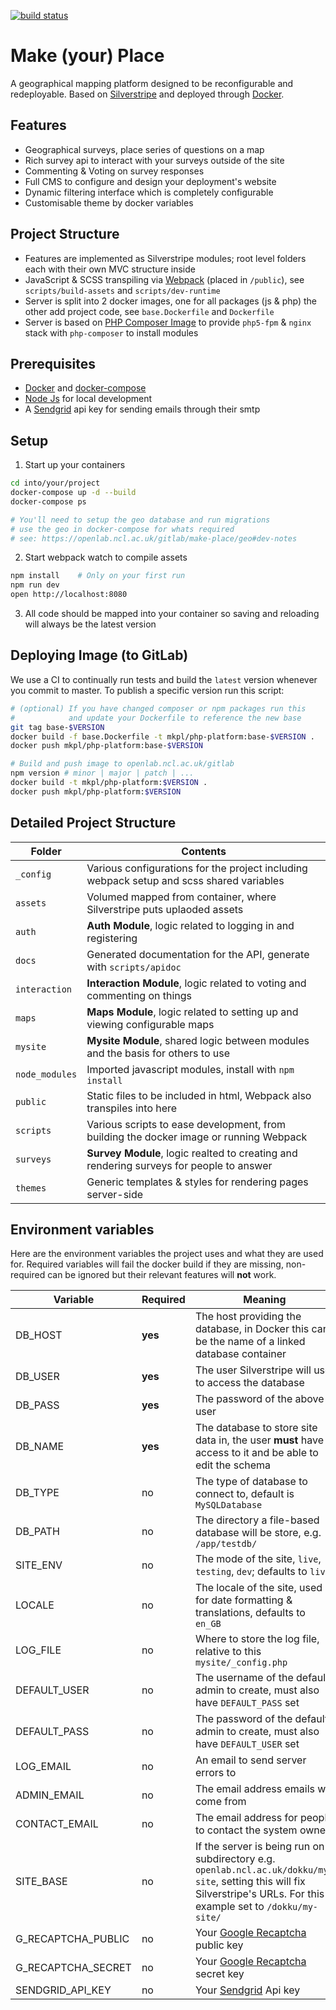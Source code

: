 [![build status](https://openlab.ncl.ac.uk/gitlab/make-place/web/badges/master/build.svg)](https://openlab.ncl.ac.uk/gitlab/make-place/web/commits/master)

# Make (your) Place
A geographical mapping platform designed to be reconfigurable and redeployable. Based on [Silverstripe](https://www.silverstripe.org/) and deployed through [Docker](https://www.docker.com/).

## Features

- Geographical surveys, place series of questions on a map
- Rich survey api to interact with your surveys outside of the site
- Commenting & Voting on survey responses
- Full CMS to configure and design your deployment's website
- Dynamic filtering interface which is completely configurable
- Customisable theme by docker variables

## Project Structure

- Features are implemented as Silverstripe modules; root level folders each with their own MVC structure inside
- JavaScript & SCSS transpiling via [Webpack](https://webpack.js.org/) (placed in `/public`), see `scripts/build-assets` and `scripts/dev-runtime`
- Server is split into 2 docker images, one for all packages (js & php) the other add project code, see `base.Dockerfile` and `Dockerfile`
- Server is based on [PHP Composer Image](https://openlab.ncl.ac.uk/gitlab/rob/composer-image) to provide `php5-fpm` & `nginx` stack with `php-composer` to install modules

## Prerequisites

- [Docker](https://www.docker.com/) and [docker-compose](https://docs.docker.com/compose/)
- [Node Js](https://nodejs.org) for local development
- A [Sendgrid](https://sendgrid.com/) api key for sending emails through their smtp

## Setup

1. Start up your containers
```bash
cd into/your/project
docker-compose up -d --build
docker-compose ps

# You'll need to setup the geo database and run migrations
# use the geo in docker-compose for whats required
# see: https://openlab.ncl.ac.uk/gitlab/make-place/geo#dev-notes
```
2. Start webpack watch to compile assets
```bash
npm install    # Only on your first run
npm run dev
open http://localhost:8080
```
3. All code should be mapped into your container so saving and reloading will always be the latest version

## Deploying Image (to GitLab)

We use a CI to continually run tests and build the `latest` version whenever you commit to master. To publish a specific version run this script:

```bash
# (optional) If you have changed composer or npm packages run this
#            and update your Dockerfile to reference the new base
git tag base-$VERSION
docker build -f base.Dockerfile -t mkpl/php-platform:base-$VERSION .
docker push mkpl/php-platform:base-$VERSION

# Build and push image to openlab.ncl.ac.uk/gitlab
npm version # minor | major | patch | ...
docker build -t mkpl/php-platform:$VERSION .
docker push mkpl/php-platform:$VERSION

```

## Detailed Project Structure

Folder | Contents
------ | --------
`_config` | Various configurations for the project including webpack setup and scss shared variables
`assets` | Volumed mapped from container, where Silverstripe puts uplaoded assets
`auth` | **Auth Module**, logic related to logging in and registering
`docs` | Generated documentation for the API, generate with `scripts/apidoc`
`interaction` | **Interaction Module**, logic related to voting and commenting on things
`maps` | **Maps Module**, logic related to setting up and viewing configurable maps
`mysite` | **Mysite Module**, shared logic between modules and the basis for others to use
`node_modules` | Imported javascript modules, install with `npm install`
`public` | Static files to be included in html, Webpack also transpiles into here
`scripts` | Various scripts to ease development, from building the docker image or running Webpack
`surveys` | **Survey Module**, logic realted to creating and rendering surveys for people to answer
`themes` | Generic templates & styles for rendering pages server-side

## Environment variables

Here are the environment variables the project uses and what they are used for. Required variables will fail the docker build if they are missing, non-required can be ignored but their relevant features will **not** work.

Variable                | Required  | Meaning
----------------------- | --------- | -------
DB_HOST                 | **yes**   | The host providing the database, in Docker this can be the name of a linked database container
DB_USER                 | **yes**   | The user Silverstripe will use to access the database
DB_PASS                 | **yes**   | The password of the above user
DB_NAME                 | **yes**   | The database to store site data in, the user **must** have access to it and be able to edit the schema
DB_TYPE                 | no        | The type of database to connect to, default is `MySQLDatabase`
DB_PATH                 | no        | The directory a file-based database will be store, e.g. `/app/testdb/`
SITE_ENV                | no        | The mode of the site, `live`, `testing`, `dev`; defaults to `live`
LOCALE                  | no        | The locale of the site, used for date formatting & translations, defaults to `en_GB`
LOG_FILE                | no        | Where to store the log file, relative to this `mysite/_config.php`
DEFAULT_USER            | no        | The username of the default admin to create, must also have `DEFAULT_PASS` set
DEFAULT_PASS            | no        | The password of the default admin to create, must also have `DEFAULT_USER` set
LOG_EMAIL               | no        | An email to send server errors to
ADMIN_EMAIL             | no        | The email address emails will come from
CONTACT_EMAIL           | no        | The email address for people to contact the system owner
SITE_BASE               | no        | If the server is being run on a subdirectory e.g. `openlab.ncl.ac.uk/dokku/my-site`, setting this will fix Silverstripe's URLs. For this example set to `/dokku/my-site/`
G_RECAPTCHA_PUBLIC      | no        | Your [Google Recaptcha](https://www.google.com/recaptcha) public key
G_RECAPTCHA_SECRET      | no        | Your [Google Recaptcha](https://www.google.com/recaptcha) secret key
SENDGRID_API_KEY        | no        | Your [Sendgrid](https://sendgrid.com) Api key
